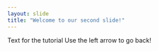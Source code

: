 ```yaml
---
layout: slide
title: "Welcome to our second slide!"
---
```

Text for the tutorial
Use the left arrow to go back!
